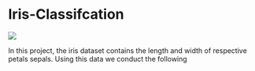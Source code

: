 # Iris-Classifcation
<img src = "https://media-exp1.licdn.com/dms/image/C5112AQG4RF5V1sljeA/article-cover_image-shrink_600_2000/0/1538333559630?e=2147483647&v=beta&t=VnaRISe5D05zo55QzsBfe5Zm2lHuUlb4cUPBuEixOUs">


In this project, the iris dataset contains the length and width of respective petals sepals. Using this data we conduct the following
